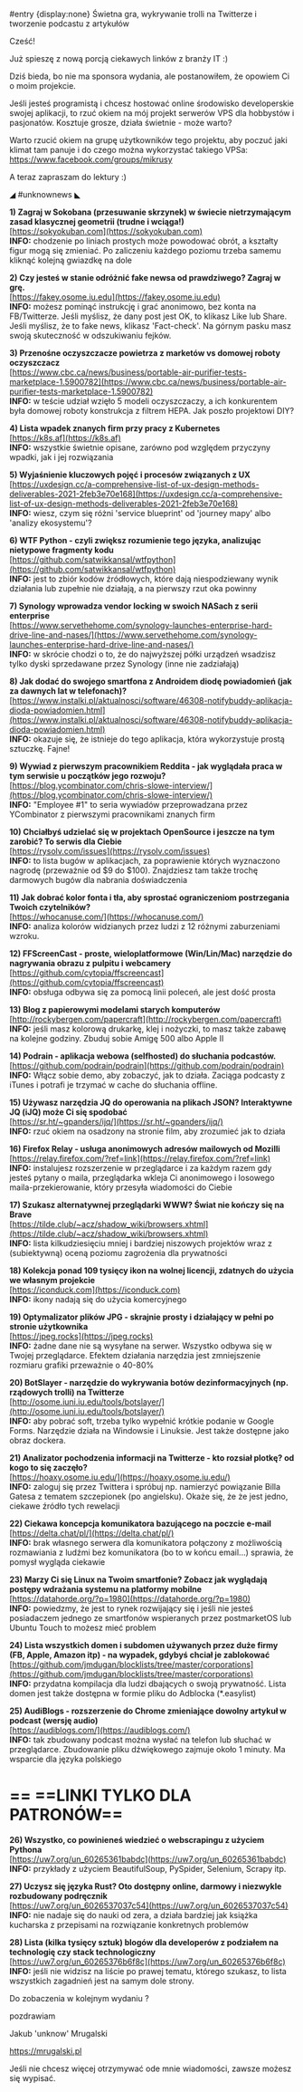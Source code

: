 #entry {display:none}
Świetna gra, wykrywanie trolli na Twitterze i tworzenie podcastu z artykułów

Cześć!

Już spieszę z nową porcją ciekawych linków z branży IT :)

Dziś bieda, bo nie ma sponsora wydania, ale postanowiłem, że opowiem Ci o moim projekcie.

Jeśli jesteś programistą i chcesz hostować online środowisko developerskie swojej aplikacji, to rzuć okiem na mój projekt serwerów VPS dla hobbystów i pasjonatów. Kosztuje grosze, działa świetnie - może warto?

Warto rzucić okiem na grupę użytkowników tego projektu, aby poczuć jaki klimat tam panuje i do czego można wykorzystać takiego VPSa: https://www.facebook.com/groups/mikrusy

 

A teraz zapraszam do lektury :)

 

◢ #unknownews ◣


**1) Zagraj w Sokobana (przesuwanie skrzynek) w świecie nietrzymającym zasad klasycznej geometrii (trudne i wciąga!)**  
[https://sokyokuban.com](https://sokyokuban.com)  
**INFO:** chodzenie po liniach prostych może powodować obrót, a kształty figur mogą się zmieniać. Po zaliczeniu każdego poziomu trzeba samemu kliknąć kolejną gwiazdkę na dole  


**2) Czy jesteś w stanie odróżnić fake newsa od prawdziwego? Zagraj w grę.**  
[https://fakey.osome.iu.edu](https://fakey.osome.iu.edu)  
**INFO:** możesz pominąć instrukcję i grać anonimowo, bez konta na FB/Twitterze. Jeśli myślisz, że dany post jest OK, to klikasz Like lub Share. Jeśli myślisz, że to fake news, klikasz 'Fact-check'. Na górnym pasku masz swoją skuteczność w odszukiwaniu fejków.  


**3) Przenośne oczyszczacze powietrza z marketów vs domowej roboty oczyszczacz**  
[https://www.cbc.ca/news/business/portable-air-purifier-tests-marketplace-1.5900782](https://www.cbc.ca/news/business/portable-air-purifier-tests-marketplace-1.5900782)  
**INFO:** w teście udział wzięło 5 modeli oczyszczaczy, a ich konkurentem była domowej roboty konstrukcja z filtrem HEPA. Jak poszło projektowi DIY?  


**4) Lista wpadek znanych firm przy pracy z Kubernetes**  
[https://k8s.af](https://k8s.af)  
**INFO:** wszystkie świetnie opisane, zarówno pod względem przyczyny wpadki, jak i jej rozwiązania  


**5) Wyjaśnienie kluczowych pojęć i procesów związanych z UX**  
[https://uxdesign.cc/a-comprehensive-list-of-ux-design-methods-deliverables-2021-2feb3e70e168](https://uxdesign.cc/a-comprehensive-list-of-ux-design-methods-deliverables-2021-2feb3e70e168)  
**INFO:** wiesz, czym się różni 'service blueprint' od 'journey mapy' albo 'analizy ekosystemu'?  


**6) WTF Python - czyli zwiększ rozumienie tego języka, analizując nietypowe fragmenty kodu**  
[https://github.com/satwikkansal/wtfpython](https://github.com/satwikkansal/wtfpython)  
**INFO:** jest to zbiór kodów źródłowych, które dają niespodziewany wynik działania lub zupełnie nie działają, a na pierwszy rzut oka powinny  


**7) Synology wprowadza vendor locking w swoich NASach z serii enterprise**  
[https://www.servethehome.com/synology-launches-enterprise-hard-drive-line-and-nases/](https://www.servethehome.com/synology-launches-enterprise-hard-drive-line-and-nases/)  
**INFO:** w skrócie chodzi o to, że do najwyższej półki urządzeń wsadzisz tylko dyski sprzedawane przez Synology (inne nie zadziałają)  


**8) Jak dodać do swojego smartfona z Androidem diodę powiadomień (jak za dawnych lat w telefonach)?**  
[https://www.instalki.pl/aktualnosci/software/46308-notifybuddy-aplikacja-dioda-powiadomien.html](https://www.instalki.pl/aktualnosci/software/46308-notifybuddy-aplikacja-dioda-powiadomien.html)  
**INFO:** okazuje się, że istnieje do tego aplikacja, która wykorzystuje prostą sztuczkę. Fajne!  


**9) Wywiad z pierwszym pracownikiem Reddita - jak wyglądała praca w tym serwisie u początków jego rozwoju?**  
[https://blog.ycombinator.com/chris-slowe-interview/](https://blog.ycombinator.com/chris-slowe-interview/)  
**INFO:** "Employee #1" to seria wywiadów przeprowadzana przez YCombinator z pierwszymi pracownikami znanych firm  


**10) Chciałbyś udzielać się w projektach OpenSource i jeszcze na tym zarobić? To serwis dla Ciebie**  
[https://rysolv.com/issues](https://rysolv.com/issues)  
**INFO:** to lista bugów w aplikacjach, za poprawienie których wyznaczono nagrodę (przeważnie od $9 do $100). Znajdziesz tam także trochę darmowych bugów dla nabrania doświadczenia  


**11) Jak dobrać kolor fonta i tła, aby sprostać ograniczeniom postrzegania Twoich czytelników?**  
[https://whocanuse.com/](https://whocanuse.com/)  
**INFO:** analiza kolorów widzianych przez ludzi z 12 różnymi zaburzeniami wzroku.  


**12) FFScreenCast - proste, wieloplatformowe (Win/Lin/Mac) narzędzie do nagrywania obrazu z pulpitu i webcamery**  
[https://github.com/cytopia/ffscreencast](https://github.com/cytopia/ffscreencast)  
**INFO:** obsługa odbywa się za pomocą linii poleceń, ale jest dość prosta  


**13) Blog z papierowymi modelami starych komputerów**  
[http://rockybergen.com/papercraft](http://rockybergen.com/papercraft)  
**INFO:** jeśli masz kolorową drukarkę, klej i nożyczki, to masz także zabawę na kolejne godziny. Zbuduj sobie Amigę 500 albo Apple II  


**14) Podrain - aplikacja webowa (selfhosted) do słuchania podcastów.**  
[https://github.com/podrain/podrain](https://github.com/podrain/podrain)  
**INFO:** Włącz sobie demo, aby zobaczyć, jak to działa. Zaciąga podcasty z iTunes i potrafi je trzymać w cache do słuchania offline.  


**15) Używasz narzędzia JQ do operowania na plikach JSON? Interaktywne JQ (iJQ) może Ci się spodobać**  
[https://sr.ht/~gpanders/ijq/](https://sr.ht/~gpanders/ijq/)  
**INFO:** rzuć okiem na osadzony na stronie film, aby zrozumieć jak to działa  


**16) Firefox Relay - usługa anonimowych adresów mailowych od Mozilli**  
[https://relay.firefox.com/?ref=link](https://relay.firefox.com/?ref=link)  
**INFO:** instalujesz rozszerzenie w przeglądarce i za każdym razem gdy jesteś pytany o maila, przeglądarka wkleja Ci anonimowego i losowego maila-przekierowanie, który przesyła wiadomości do Ciebie  


**17) Szukasz alternatywnej przeglądarki WWW? Świat nie kończy się na Brave**  
[https://tilde.club/~acz/shadow_wiki/browsers.xhtml](https://tilde.club/~acz/shadow_wiki/browsers.xhtml)  
**INFO:** lista kilkudziesięciu mniej i bardziej niszowych projektów wraz z (subiektywną) oceną poziomu zagrożenia dla prywatności  


**18) Kolekcja ponad 109 tysięcy ikon na wolnej licencji, zdatnych do użycia we własnym projekcie**  
[https://iconduck.com](https://iconduck.com)  
**INFO:** ikony nadają się do użycia komercyjnego  


**19) Optymalizator plików JPG - skrajnie prosty i działający w pełni po stronie użytkownika**  
[https://jpeg.rocks](https://jpeg.rocks)  
**INFO:** żadne dane nie są wysyłane na serwer. Wszystko odbywa się w Twojej przeglądarce. Efektem działania narzędzia jest zmniejszenie rozmiaru grafiki przeważnie o 40-80%  


**20) BotSlayer - narzędzie do wykrywania botów dezinformacyjnych (np. rządowych trolli) na Twitterze**  
[http://osome.iuni.iu.edu/tools/botslayer/](http://osome.iuni.iu.edu/tools/botslayer/)  
**INFO:** aby pobrać soft, trzeba tylko wypełnić krótkie podanie w Google Forms. Narzędzie działa na Windowsie i Linuksie. Jest także dostępne jako obraz dockera.  


**21) Analizator pochodzenia informacji na Twitterze - kto rozsiał plotkę? od kogo to się zaczęło?**  
[https://hoaxy.osome.iu.edu/](https://hoaxy.osome.iu.edu/)  
**INFO:** zaloguj się przez Twittera i spróbuj np. namierzyć powiązanie Billa Gatesa z tematem szczepionek (po angielsku). Okaże się, że że jest jedno, ciekawe źródło tych rewelacji  


**22) Ciekawa koncepcja komunikatora bazującego na poczcie e-mail**  
[https://delta.chat/pl/](https://delta.chat/pl/)  
**INFO:** brak własnego serwera dla komunikatora połączony z możliwością rozmawiania z ludźmi bez komunikatora (bo to w końcu email...) sprawia, że pomysł wygląda ciekawie  


**23) Marzy Ci się Linux na Twoim smartfonie? Zobacz jak wyglądają postępy wdrażania systemu na platformy mobilne**  
[https://datahorde.org/?p=1980](https://datahorde.org/?p=1980)  
**INFO:** powiedzmy, że jest to rynek rozwijający się i jeśli nie jesteś posiadaczem jednego ze smartfonów wspieranych przez postmarketOS lub Ubuntu Touch to możesz mieć problem  


**24) Lista wszystkich domen i subdomen używanych przez duże firmy (FB, Apple, Amazon itp) - na wypadek, gdybyś chciał je zablokować**  
[https://github.com/jmdugan/blocklists/tree/master/corporations](https://github.com/jmdugan/blocklists/tree/master/corporations)  
**INFO:** przydatna kompilacja dla ludzi dbających o swoją prywatność. Lista domen jest także dostępna w formie pliku do Adblocka (*.easylist)  


**25) AudiBlogs - rozszerzenie do Chrome zmieniające dowolny artykuł w podcast (wersję audio)**  
[https://audiblogs.com/](https://audiblogs.com/)  
**INFO:** tak zbudowany podcast można wysłać na telefon lub słuchać w przeglądarce. Zbudowanie pliku dźwiękowego zajmuje około 1 minuty. Ma wsparcie dla języka polskiego  


== **==LINKI TYLKO DLA PATRONÓW==**
 ==

**26) Wszystko, co powinieneś wiedzieć o webscrapingu z użyciem Pythona**  
[https://uw7.org/un_60265361babdc](https://uw7.org/un_60265361babdc)  
**INFO:** przykłady z użyciem BeautifulSoup, PySpider, Selenium, Scrapy itp.  


**27) Uczysz się języka Rust? Oto dostępny online, darmowy i niezwykle rozbudowany podręcznik**  
[https://uw7.org/un_6026537037c54](https://uw7.org/un_6026537037c54)  
**INFO:** nie nadaje się do nauki od zera, a działa bardziej jak książka kucharska z przepisami na rozwiązanie konkretnych problemów  


**28) Lista (kilka tysięcy sztuk) blogów dla developerów z podziałem na technologię czy stack technologiczny**  
[https://uw7.org/un_60265376b6f8c](https://uw7.org/un_60265376b6f8c)  
**INFO:** jeśli nie widzisz na liście po prawej tematu, którego szukasz, to lista wszystkich zagadnień jest na samym dole strony.  


 

Do zobaczenia w kolejnym wydaniu ? 

 
pozdrawiam

Jakub 'unknow' Mrugalski

https://mrugalski.pl

 
Jeśli nie chcesz więcej otrzymywać ode mnie wiadomości, zawsze możesz się wypisać.
